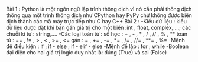 Bài 1 : Python là một ngôn ngữ lập trình thông dịch vì nó cần phải thông dịch thông qua một trình thông dịch như CPython hay PyPy chứ không được biên dịch thành các mã máy trực tiếp như C hay C++
Bài 2 : 
-Kiểu dữ liệu : kiểu dữ liệu được đặt khi bạn gán giá trị cho một biến :int , float, complex,....; các chuỗi kí tự : string,....
-Các loại toán tử : số học : + , - , * , / , // , % , **
toán tử : == , != , > , < , >= , <= 
gán : = , += , -= , *= , /= , //= , **= , %=
-Mệnh đê điều kiện : if ; if - else ; if - elif - else 
-Mệnh đề lặp : for ; while 
-Boolean đại diện cho hai giá trị logic duy nhất là: đúng (True) và sai (False)